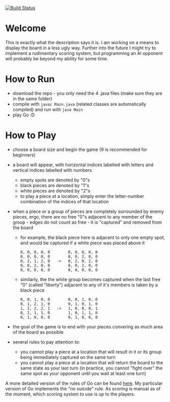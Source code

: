 [![Build Status](https://travis-ci.com/EachOneChew/Board-Game-Go.svg?branch=master)](https://travis-ci.com/EachOneChew/Board-Game-Go)

# Welcome

This is exactly what the description says it is. I am working on a means to display the board in a less ugly way. Further into the future I might try to implement a rudimentary scoring system, but programming an AI opponent will probably be beyond my ability for some time.

# How to Run

* download the repo - you only need the 4 .java files (make sure they are in the same folder)
* compile with `javac Main.java` (related classes are automatically compiled) and run with `java Main`
* play Go :D

# How to Play

* choose a board size and begin the game (9 is recommended for beginners)
* a board will appear, with horizontal indices labelled with letters and vertical indices labelled with numbers
    * empty spots are denoted by "0"s
    * black pieces are denoted by "1"s
    * white pieces are denoted by "2"s
    * to play a piece at a location, simply enter the letter-number combination of the indices of that location
* when a piece or a group of pieces are completely surrounded by enemy pieces, ergo, there are no free "0"s adjacent to any member of the group - edges do not count as free - it is "captured" and removed from the board
    * for example, the black piece here is adjacent to only one empty spot, and would be captured if a white piece was placed above it
    
      ```
      0, 0, 0, 0, 0        0, 0, 0, 0, 0
      0, 0, 0, 0, 0        0, 0, 2, 0, 0
      0, 2, 1, 2, 0   ->   0, 2, 0, 2, 0
      0, 0, 2, 0, 0        0, 0, 2, 0, 0
      0, 0, 0, 0, 0        0, 0, 0, 0, 0
      ```
      
    * similarly, the the white group becomes captured when the last free "0" (called "liberty") adjacent to any of it's members is taken by a black piece
    
      ```
      0, 0, 1, 0, 0        0, 0, 1, 0, 0
      0, 1, 2, 1, 0        0, 1, 0, 1, 0
      1, 2, 2, 2, 1   ->   1, 0, 0, 0, 1
      0, 2, 1, 1, 0        1, 0, 1, 1, 0
      0, 1, 0, 0, 0        0, 1, 0, 0, 0
      ```
      
* the goal of the game is to end with your pieces convering as much area of the board as possible
* several rules to pay attention to:
    * you cannot play a piece at a location that will result in it or its group being immediately captured on the same turn
    * you cannot play a piece at a location that will return the board to the same state as your last turn (in practice, you cannot "fight over" the same spot as your opponent until you wait at least one turn)

A more detailed version of the rules of Go can be found [here](https://senseis.xmp.net/?InternationalRules). My particular version of Go implements the "no suicide" rule. As scoring is manual as of the moment, which scoring system to use is up to the players.

